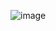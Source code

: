 ![image](https://user-images.githubusercontent.com/97434907/151373054-c49fd9cd-649e-4f8c-8c62-24e9ca491624.png)
